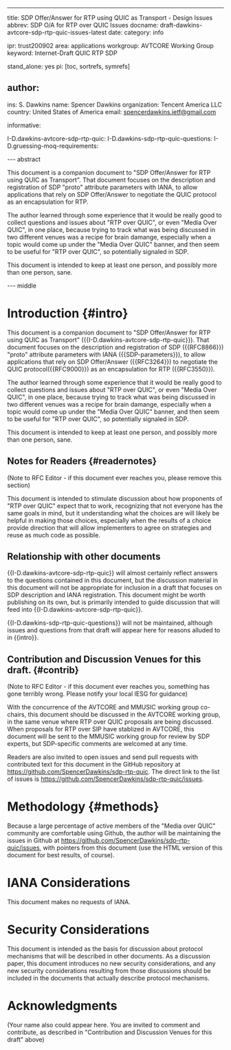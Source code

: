 ---
title: SDP Offer/Answer for RTP using QUIC as Transport - Design Issues
abbrev: SDP O/A for RTP over QUIC Issues 
docname: draft-dawkins-avtcore-sdp-rtp-quic-issues-latest
date:
category: info

ipr: trust200902
area: applications
workgroup: AVTCORE Working Group
keyword: Internet-Draft QUIC RTP SDP

stand_alone: yes
pi: [toc, sortrefs, symrefs]

author:
 -
  ins: S. Dawkins
  name: Spencer Dawkins
  organization: Tencent America LLC
  country: United States of America
  email: spencerdawkins.ietf@gmail.com

informative:

  I-D.dawkins-avtcore-sdp-rtp-quic:
  I-D.dawkins-sdp-rtp-quic-questions:
  I-D.gruessing-moq-requirements:

--- abstract

This document is a companion document to "SDP Offer/Answer for RTP using QUIC as Transport". That document focuses on the description and registration of SDP "proto" attribute parameters with IANA, to allow applications that rely on SDP Offer/Answer to negotiate the QUIC protocol as an encapsulation for RTP.

The author learned through some experience that it would be really good to collect questions and issues about "RTP over QUIC", or even "Media Over QUIC", in one place, because trying to track what was being discussed in two different venues was a recipe for brain damange, especially when a topic would come up under the "Media Over QUIC" banner, and then seem to be useful for "RTP over QUIC", so potentially signaled in SDP. 

This document is intended to keep at least one person, and possibly more than one person, sane. 

--- middle

# Introduction {#intro}

This document is a companion document to "SDP Offer/Answer for RTP using QUIC as Transport" ({{I-D.dawkins-avtcore-sdp-rtp-quic}}). That document focuses on the description and registration of SDP ({{RFC8866}}) "proto" attribute parameters with IANA ({{SDP-parameters}}), to allow applications that rely on SDP Offer/Answer ({{RFC3264}}) to negotiate the QUIC protocol({{RFC9000}}) as an encapsulation for RTP ({{RFC3550}}).

The author learned through some experience that it would be really good to collect questions and issues about "RTP over QUIC", or even "Media Over QUIC", in one place, because trying to track what was being discussed in two different venues was a recipe for brain damange, especially when a topic would come up under the "Media Over QUIC" banner, and then seem to be useful for "RTP over QUIC", so potentially signaled in SDP.

This document is intended to keep at least one person, and possibly more than one person, sane. 

## Notes for Readers {#readernotes}

(Note to RFC Editor - if this document ever reaches you, please remove this section)

This document is intended to stimulate discussion about how proponents of "RTP over QUIC" expect that to work, recognizing that not everyone has the same goals in mind, but it understanding what the choices are will likely be helpful in making those choices, especially when the results of a choice provide direction that will allow implementers to agree on strategies and reuse as much code as possible.

## Relationship with other documents

{{I-D.dawkins-avtcore-sdp-rtp-quic}} will almost certainly reflect answers  to the questions contained in this document, but the discussion material in this document will not be appropriate for inclusion in a draft that focuses on SDP description and IANA registration. This document might be worth publishing on its own, but is primarily intended to guide discussion that will feed into {{I-D.dawkins-avtcore-sdp-rtp-quic}}.

{{I-D.dawkins-sdp-rtp-quic-questions}} will not be maintained, although issues and questions from that draft will appear here for reasons alluded to in {{intro}}.

## Contribution and Discussion Venues for this draft. {#contrib}

(Note to RFC Editor - if this document ever reaches you, something has gone terribly wrong. Please notify your local IESG for guidance)

With the concurrence of the AVTCORE and MMUSIC working group co-chairs, this document should be discussed in the AVTCORE working group, in the same venue where RTP over QUIC proposals are being discussed. When proposals for RTP over SIP have stablized in AVTCORE, this document will be sent to the MMUSIC working group for review by SDP experts, but SDP-specific comments are welcomed at any time.

Readers are also invited to open issues and send pull requests with contributed text for this document in the GitHub repository at https://github.com/SpencerDawkins/sdp-rtp-quic. The direct link to the list of issues is https://github.com/SpencerDawkins/sdp-rtp-quic/issues.

# Methodology {#methods}

Because a large percentage of active members of the "Media over QUIC" community are comfortable using Github, the author will be maintaining the issues in Github at https://github.com/SpencerDawkins/sdp-rtp-quic/issues, with pointers from this document (use the HTML version of this document for best results, of course). 

# IANA Considerations

This document makes no requests of IANA.

# Security Considerations

This document is intended as the basis for discussion about protocol mechanisms that will be described in other documents. As a discussion paper, this document introduces no new security considerations, and any new security considerations resulting from those discussions should be included in the documents that actually describe protocol mechanisms.

# Acknowledgments

(Your name also could appear here. You are invited to comment and contribute, as described in "Contribution and Discussion Venues for this draft" above)
